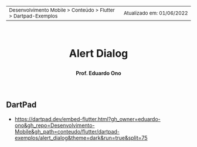<table>
<tr>
<td align="left" width="8000">
  <small>Desenvolvimento Mobile > Conteúdo > Flutter > Dartpad-Exemplos</small>
</td>
<td align="right">
  <small>Atualizado&nbsp;em:&nbsp;01/06/2022</small>
</td>
</tr>
</table>

<br>

<h1 align="center">

Alert Dialog

</h1>

<h4 align="center">
Prof. Eduardo Ono
</h4>

<br>

## DartPad

* https://dartpad.dev/embed-flutter.html?gh_owner=eduardo-ono&gh_repo=Desenvolvimento-Mobile&gh_path=conteudo/flutter/dartpad-exemplos/alert_dialog&theme=dark&run=true&split=75

<br>
